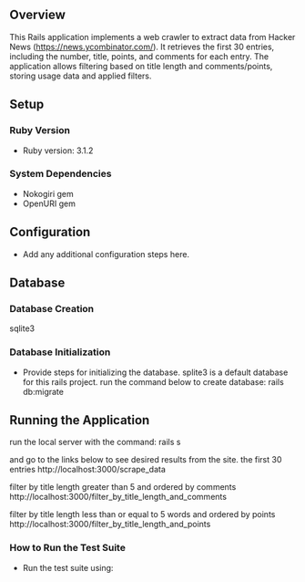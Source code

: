 ## Overview
This Rails application implements a web crawler to extract data from Hacker News (https://news.ycombinator.com/). It retrieves the first 30 entries, including the number, title, points, and comments for each entry. The application allows filtering based on title length and comments/points, storing usage data and applied filters.

## Setup
### Ruby Version
- Ruby version: 3.1.2

### System Dependencies
- Nokogiri gem
- OpenURI gem

## Configuration
- Add any additional configuration steps here.

## Database
### Database Creation
sqlite3

### Database Initialization
- Provide steps for initializing the database.
splite3 is a default database for this rails project.
run the command below to create database:
rails db:migrate

## Running the Application
run the local server with the command:
rails s

and go to the links below to see desired results from the site.
the first 30 entries
http://localhost:3000/scrape_data

filter by title length greater than 5 and ordered by comments
http://localhost:3000/filter_by_title_length_and_comments

filter by title length less than or equal to 5 words and ordered by points
http://localhost:3000/filter_by_title_length_and_points

### How to Run the Test Suite
- Run the test suite using:
